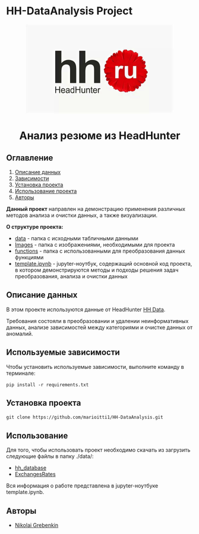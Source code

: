 # HH-DataAnalysis Project

<center><img src="https://raw.githubusercontent.com/AndreyRysistov/DatasetsForPandas/main/hh%20label.jpg" alt="drawing" style="width:400px;"></center>

# <center>Анализ резюме из HeadHunter</center>

## Оглавление
1. [Описание данных](#описание-данных)
2. [Зависимости](#используемые-зависимости)
3. [Установка проекта](#установка-проекта)
4. [Использование проекта](#использование)
5. [Авторы](#авторы)

**Данный проект** направлен на демонстрацию применения различных методов анализа и очистки данных, а также визуализации.  

**О структуре проекта:**
* [data](./data) - папка с исходными табличными данными
* [Images](./Images) - папка с изображениями, необходимыми для проекта
* [functions](./functions) - папка с использованными для преобразования данных функциями 
* [template.ipynb](./template.ipynb) - jupyter-ноутбук, содержащий основной код проекта, в котором демонстрируются методы и подходы решения задач преобразования, анализа и очистки данных

## Описание данных
В этом проекте используются данные от HeadHunter [HH Data](https://drive.google.com/file/d/1mleGzxAXGeIOIe1oUktOGh8ff5h1rQ-V/view?usp=drive_link).

Требования состояли в преобразовании и удалении неинформативных данных, анализе зависимостей между категориями и очистке данных от аномалий.

## Используемые зависимости
Чтобы установить используемые зависимости, выполните команду в терминале:
```
pip install -r requirements.txt
```

## Установка проекта

```
git clone https://github.com/marioitti1/HH-DataAnalysis.git
```

## Использование
Для того, чтобы использовать проект необходимо скачать из загрузить следующие файлы в папку ./data/:
* [hh_database](https://drive.google.com/file/d/1mleGzxAXGeIOIe1oUktOGh8ff5h1rQ-V/view?usp=drive_link)
* [ExchangesRates](https://drive.google.com/file/d/13aRQgJCbY4Kb25fQJOkssMILWz6btRFe/view?usp=drive_link)

Вся информация о работе представлена в jupyter-ноутбуке template.ipynb.

## Авторы

* [Nikolai Grebenkin](https://www.linkedin.com/in/nikolai-grebenkin-8a2696233/)